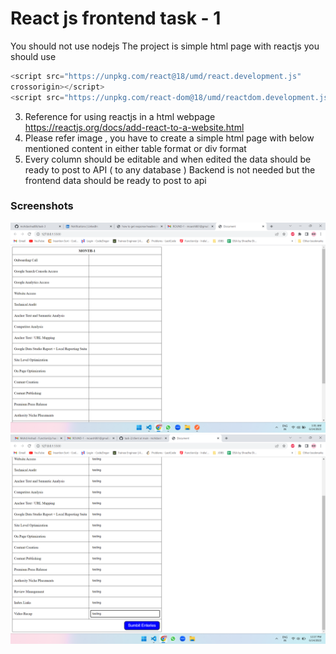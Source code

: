 # React js frontend task - 1
You should not use nodejs
The project is simple html page with reactjs
you should use
```js
<script src="https://unpkg.com/react@18/umd/react.development.js"
crossorigin></script>
<script src="https://unpkg.com/react-dom@18/umd/reactdom.development.js" crossorigin></script>
```
3. Reference for using reactjs in a html webpage
https://reactjs.org/docs/add-react-to-a-website.html
4. Please refer image , you have to create a simple html page with below
mentioned content in either table format or div format
5. Every column should be editable and when edited the data should be ready
to post to API ( to any database )
Backend is not needed but the frontend data should be ready to post
to api 

### Screenshots

![Alt text](<task - 1 home.png>)
![Alt text](<task - 1 enteries.png>)
